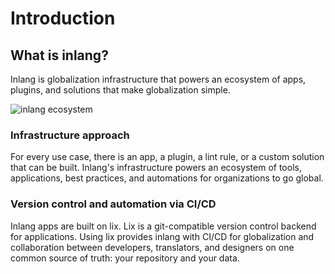 # Introduction

<doc-links>
    <doc-link title="Guides are in the Marketplace" icon="material-symbols:add-business-outline-rounded" href="/" description="These docs guide you on how to build on top of inlang. You find guides in the marketplace"></doc-link>
</doc-links>

## What is inlang?

Inlang is globalization infrastructure that powers an ecosystem of apps, plugins, and solutions that make globalization simple.

![inlang ecosystem](https://cdn.jsdelivr.net/gh/inlang/monorepo/inlang/documentation/assets/ecosystem.jpg)

### Infrastructure approach

For every use case, there is an app, a plugin, a lint rule, or a custom solution that can be built. Inlang's infrastructure powers an ecosystem of tools, applications, best practices, and automations for organizations to go global.

<doc-figure src="https://cdn.jsdelivr.net/gh/inlang/monorepo/inlang/documentation/assets/project.jpg" alt="one config file to power all infrastructure tools" caption="Sketch about the concept of one configuration file that powers all tools, automation, and applications for globalization that developers build on top of."></doc-figure>

### Version control and automation via CI/CD

Inlang apps are built on lix. Lix is a git-compatible version control backend for applications. Using lix provides inlang with CI/CD for globalization and collaboration between developers, translators, and designers on one common source of truth: your repository and your data.

<doc-figure src="https://github.com/inlang/monorepo/assets/58360188/917cc987-669d-4203-a2ed-8184087fd070" alt="lix-based globalization infrastructure" caption="Lix repositories act as building blocks for tools, applications like the editor, and automation via CI/CD."></doc-figure>

<doc-links>
    <doc-link title="Getting started" icon="material-symbols:fast-forward-outline-rounded" href="/documentation/manually-create-project" description="Create a new project."></doc-link>
    <doc-link title="Marketplace" icon="material-symbols:add-business-outline-rounded" href="/" description="Find apps, plugins, and lint rules."></doc-link>
</doc-links>
